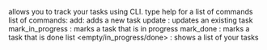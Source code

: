 allows you to track your tasks using CLI.
type help for a list of commands
list of commands:
add: adds a new task
update <ID> : updates an existing task
mark_in_progress <ID> : marks a task that is in progress
mark_done <ID> : marks a task that is done
list <empty/in_progress/done> : shows a list of your tasks
